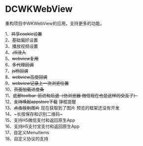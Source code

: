 # DCWKWebView
重构项目中WKWebView的应用，支持更多的功能。

   1、~~共享cookie设置~~ <br>
   2、基础偏好设置 <br>
   3、播放视频设置 <br>
   4、~~JS注入~~ <br>
   5、~~webview复用~~ <br>
   6、~~多代理回调~~ <br>
   7、~~js桥回调~~ <br>
   8、~~webview高度回调~~ <br>
   9、~~webview记录上一次浏览位置~~ <br>
   10、~~页面加载进度条~~ <br>
   11、~~底部toolbar-前进和后退（仿浏览器 微信现在也是这样的交互了）~~ <br>
   12、~~支持唤起appstore下载~~ 弹框提醒 <br>
   13、~~点击放到图片~~ 现在获取到了图片 预览的框架还没有开发 <br>
   14、~长按保存和识别二维码~ <br>
   15、支持H5微信支付和返回原生App <br>
   16、支持H5支付宝支付和返回原生App <br>
   17、自定义MenuItems <br>
   18、自定义协议的支持 <br>
 
 
